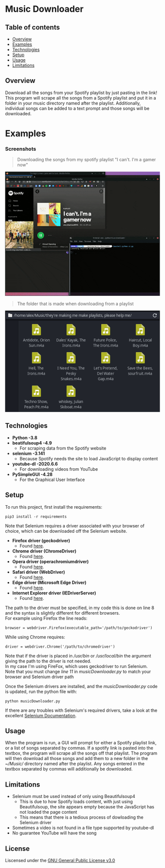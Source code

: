 # Music Downloader

## Table of contents
* [Overview](#overview)
* [Examples](#examples)
* [Technologies](#technologies)
* [Setup](#setup)
* [Usage](#usage)
* [Limitations](#limitations)

## Overview
Download all the songs from your Spotify playlist by just pasting in the link! This program will scrape all the songs from a Spotify playlist and put it in a folder in your music directory named after the playlist. Additionally, individual songs can be added to a text prompt and those songs will be downloaded.

# Examples
### Screenshots

> Downloading the songs from my spotify playlist "I can't. I'm a gamer now"

[![Screenshot](.pictures/music-downloader.gif "The program in action!")](https://github.com/Alex0Blackwell/music-downloader)

> The folder that is made when downloading from a playlist

[![Folder](.pictures/folder.png "The result!")](https://github.com/Alex0Blackwell/music-downloader)


## Technologies
- **Python -3.8**
- **beatifulsoup4 -4.9**
  - For scraping data from the Spotify website
- **selenium -3.141**
  - Because Spotify needs the site to load JavaScript to display content
- **youtube-dl -2020.6.6**
  - For downloading videos from YouTube
- **PySimpleGUI -4.28**
  - For the Graphical User Interface

## Setup
To run this project, first install the requirements:

    pip3 install -r requirements

Note that Selenium requires a driver associated with your browser of choice, which can be downloaded off the Selenium website.
  - **Firefox driver (geckodriver)**
    - Found [here](https://github.com/mozilla/geckodriver/releases).
  - **Chrome driver (ChromeDriver)**
    - Found [here](https://sites.google.com/a/chromium.org/chromedriver/).
  - **Opera driver (operachromiumdriver)**
    - Found [here](https://github.com/operasoftware/operachromiumdriver/releases).
  - **Safari driver (WebDriver)**
    - Found [here](https://developer.apple.com/documentation/webkit/about_webdriver_for_safari).
  - **Edge driver (Microsoft Edge Driver)**
    - Found [here](https://developer.microsoft.com/en-us/microsoft-edge/tools/webdriver/#downloads).
  - **Internet Explorer driver (IEDriverServer)**
    - Found [here](https://github.com/SeleniumHQ/selenium/wiki/InternetExplorerDriver#required-configuration).

The path to the driver must be specified, in my code this is done on line 8 and the syntax is slightly different for different browsers.  
For example using Firefox the line reads:  

    browser = webdriver.Firefox(executable_path='/path/to/geckodriver')

While using Chrome requires:  

    driver = webdriver.Chrome('/path/to/chromedriver')

Note that if the driver is placed in */usr/bin* or */usr/local/bin* the argument giving the path to the driver is not needed.  
In my case I'm using FireFox, which uses geckodriver to run Selenium.  
Note that you must change *line 11* in *musicDownloader.py* to match your browser and Selenium driver path

Once the Selenium drivers are installed, and the *musicDownloader.py* code is updated, run the python file with:

    python musicDownloader.py

If there are any troubles with Selenium's required drivers, take a look at the excellent [Selenium Documentation](https://www.selenium.dev/selenium/docs/api/py/index.html).

## Usage
When the program is run, a GUI will prompt for either a Spotify playlist link, or a list of songs separated by commas. If a spotify link is pasted into the textbox, the program will scrape all the songs off that playlist. The program will then download all those songs and add them to a new folder in the *~/Music/* directory named after the playlist. Any songs entered in the textbox separated by commas will additionally be downloaded.

## Limitations
- Selenium must be used instead of only using Beautifulsoup4
  - This is due to how Spotify loads content, with just using Beautifulsoup, the site appears empty because the JavaScript has not loaded the page content
  - This means that there is a tedious process of dowloading the Selenium driver
- Sometimes a video is not found in a file type supported by youtube-dl
- No guarantee YouTube will have the song

## License
Liscensed under the [GNU General Public License v3.0](LICENSE)
